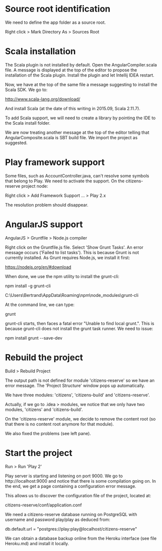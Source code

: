 # Source root identification

We need to define the app folder as a source root.

Right click > Mark Directory As > Sources Root

# Scala installation

The Scala plugin is not installed by default. Open the AngularCompiler.scala file. A message is displayed at the top of
the editor to propose the installation of the Scala plugin. Install the plugin and let Intellij IDEA restart.

Now, we have at the top of the same file a message suggesting to install the Scala SDK. We go to:

http://www.scala-lang.org/download/

And install Scala (at the date of this writing in 2015.09, Scala 2.11.7).

To add Scala support, we will need to create a library by pointing the IDE to the Scala install folder.

We are now treating another message at the top of the editor telling that AngularComposite.scala is SBT build file.
We import the project as suggested.

# Play framework support

Some files, such as AccountController.java, can't resolve some symbols that belong to Play. We need to activate the
support. On the citizens-reserve project node:

Right click > Add Framework Support ... > Play 2.x

The resolution problem should disappear.

# AngularJS support

AngularJS > Gruntfile > Node.js compiler


Right click on the Gruntfile.js file. Select 'Show Grunt Tasks'. An error message occurs ('Failed to list tasks').
This is because Grunt is not currently installed. As Grunt requires Node.js, we install it first:

https://nodejs.org/en/#download

When done, we use the npm utility to install the grunt-cli:

npm install -g grunt-cli

C:\Users\Bertrand\AppData\Roaming\npm\node_modules\grunt-cli

At the command line, we can type:

grunt

grunt-cli starts, then faces a fatal error "Unable to find local grunt.". This is because grunt-cli does not install
the grunt task runner. We need to issue:

npm install grunt --save-dev



# Rebuild the project

Build > Rebuild Project

The output path is not defined for module 'citizens-reserve' so we have an error message. The 'Project Structure'
window pops up automatically.

We have three modules: 'citizens', 'citizens-build' and 'citizens-reserve'.

Actually, if we go to .idea > modules, we notice that we only have two modules, 'citizens' and 'citizens-build'.

On the 'citizens-reserve' module, we decide to remove the content root (so that there is no content root anymore for
that module).

We also fixed the problems (see left pane).

# Start the project

Run > Run 'Play 2'

Play server is starting and listening on port 9000. We go to http://localhost:9000 and notice that there is some
compilation going on. In the end, we get a page containing a configuration error message.

This allows us to discover the configuration file of the project, located at:

citizens-reserve/conf/application.conf

We need a citizens-reserve database running on PostgreSQL with username and password play/play as deduced from:

db.default.url = "postgres://play:play@localhost/citizens-reserve"

We can obtain a database backup online from the Heroku interface (see file Heroku.md) and install it locally.


